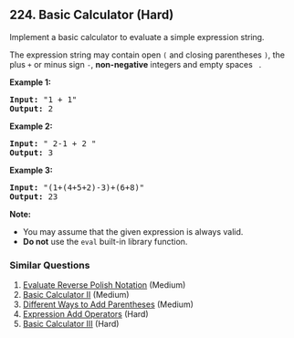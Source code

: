 <!--|This file generated by command(leetcode description); DO NOT EDIT.    |-->
<!--+----------------------------------------------------------------------+-->
<!--|@author    Openset <openset.wang@gmail.com>                           |-->
<!--|@link      https://github.com/openset                                 |-->
<!--|@home      https://github.com/openset/leetcode                        |-->
<!--+----------------------------------------------------------------------+-->

## 224. Basic Calculator (Hard)

<p>Implement a basic calculator to evaluate a simple expression string.</p>

<p>The expression string may contain open <code>(</code> and closing parentheses <code>)</code>, the plus <code>+</code> or minus sign <code>-</code>, <b>non-negative</b> integers and empty spaces <code> </code>.</p>

<p><strong>Example 1:</strong></p>

<pre>
<strong>Input:</strong> &quot;1 + 1&quot;
<strong>Output:</strong> 2
</pre>

<p><strong>Example 2:</strong></p>

<pre>
<strong>Input:</strong> &quot; 2-1 + 2 &quot;
<strong>Output:</strong> 3</pre>

<p><strong>Example 3:</strong></p>

<pre>
<strong>Input:</strong> &quot;(1+(4+5+2)-3)+(6+8)&quot;
<strong>Output:</strong> 23</pre>
<b>Note:</b>

<ul>
	<li>You may assume that the given expression is always valid.</li>
	<li><b>Do not</b> use the <code>eval</code> built-in library function.</li>
</ul>


### Similar Questions
  1. [Evaluate Reverse Polish Notation](https://github.com/openset/leetcode/tree/master/problems/evaluate-reverse-polish-notation) (Medium)
  1. [Basic Calculator II](https://github.com/openset/leetcode/tree/master/problems/basic-calculator-ii) (Medium)
  1. [Different Ways to Add Parentheses](https://github.com/openset/leetcode/tree/master/problems/different-ways-to-add-parentheses) (Medium)
  1. [Expression Add Operators](https://github.com/openset/leetcode/tree/master/problems/expression-add-operators) (Hard)
  1. [Basic Calculator III](https://github.com/openset/leetcode/tree/master/problems/basic-calculator-iii) (Hard)
